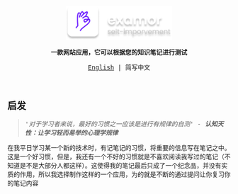 <samp>
</br>
</br>

<p align="center">
  <img  width="240"  src="/docs/logo-text.png" />
</p>

<p align="center">
  <strong>
    一款网站应用，它可以根据您的知识笔记进行测试
  </strong>
</p>

<p align="center">
  <a href="/README.md">English</a> | 简写中文
</p>
</br>

## 启发
> *'对于学习者来说，最好的习惯之一应该是进行有规律的自测' - **认知天性：让学习轻而易举的心理学规律***

在我平日学习某一个新的技术时，有记笔记的习惯，将重要的信息写在笔记之中。这是一个好习惯，但是，我还有一个不好的习惯就是不喜欢阅读我写过的笔记（不知道是不是大部分人都这样）。这使得我的笔记最后只成了一个纪念品，并没有实质的作用，所以我选择制作这样的一个应用，为的就是不断的通过提问让你复习你的笔记内容
</samp>
